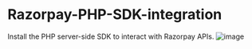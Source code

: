 # Razorpay-PHP-SDK-integration
Install the PHP server-side SDK to interact with Razorpay APIs.
![image]([http://url/to/img.png](https://razorpay.com/docs/build/browser/assets/images/web-integration-checkout-new.jpg))
